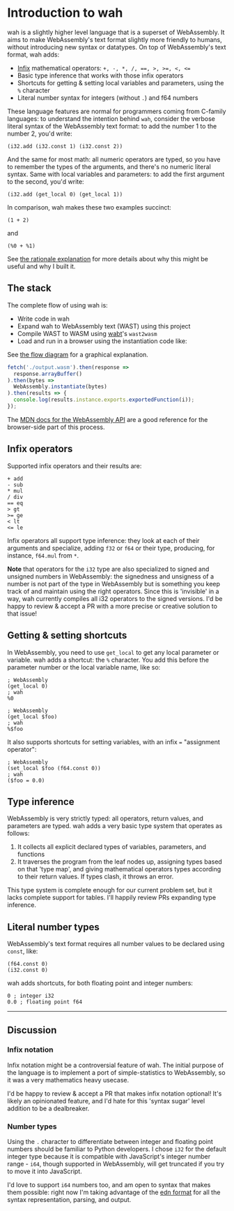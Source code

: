 # Introduction to wah

wah is a slightly higher level language that is a superset of WebAssembly.
It aims to make WebAssembly's text format slightly more friendly to humans, without
introducing new syntax or datatypes. On top of WebAssembly's text format,
wah adds:

* [Infix](https://en.wikipedia.org/wiki/Infix_notation) mathematical operators: `+, -, *, /, ==, >, >=, <, <=`
* Basic type inference that works with those infix operators
* Shortcuts for getting & setting local variables and parameters, using the `%` character
* Literal number syntax for integers (without `.`) and f64 numbers

These language features are normal for programmers coming from C-family languages:
to understand the intention behind `wah`, consider the verbose literal syntax
of the WebAssembly text format: to add the number 1 to the number 2, you'd write:

```
(i32.add (i32.const 1) (i32.const 2))
```

And the same for most math: all numeric operators are typed, so you have to
remember the types of the arguments, and there's no numeric literal syntax. Same
with local variables and parameters: to add the first argument to the second,
you'd write:

```
(i32.add (get_local 0) (get_local 1))
```

In comparison, wah makes these two examples succinct:

```
(1 + 2)
```

and

```
(%0 + %1)
```

See [the rationale explanation](./rationale.md) for more details about why this
might be useful and why I built it.

## The stack

The complete flow of using wah is:

* Write code in wah
* Expand wah to WebAssembly text (WAST) using this project
* Compile WAST to WASM using [wabt](https://github.com/webassembly/wabt)'s `wast2wasm`
* Load and run in a browser using the instantiation code like:

See [the flow diagram](./flow.txt) for a graphical explanation.

```js
fetch('./output.wasm').then(response =>
  response.arrayBuffer()
).then(bytes =>
  WebAssembly.instantiate(bytes)
).then(results => {
  console.log(results.instance.exports.exportedFunction(i));
});
```

The [MDN docs for the WebAssembly API](https://developer.mozilla.org/en-US/docs/WebAssembly) are a good
reference for the browser-side part of this process.

## Infix operators

Supported infix operators and their results are:

```
+ add
- sub
* mul
/ div
== eq
> gt
>= ge
< lt
<= le
```

Infix operators all support type inference: they look at each of their
arguments and specialize, adding `f32` or `f64` or their type, producing,
for instance, `f64.mul` from `*`.

**Note** that operators for the `i32` type are also specialized to signed and
unsigned numbers in WebAssembly: the signedness and unsigness of a number is
not part of the type in WebAssembly but is something you keep track of and
maintain using the right operators. Since this is 'invisible' in a way, wah
currently compiles all i32 operators to the signed versions. I'd be happy
to review & accept a PR with a more precise or creative solution to that issue!

## Getting & setting shortcuts

In WebAssembly, you need to use `get_local` to get any local parameter
or variable. wah adds a shortcut: the `%` character. You add this before
the parameter number or the local variable name, like so:

```
; WebAssembly
(get_local 0)
; wah
%0

; WebAssembly
(get_local $foo)
; wah
%$foo
```

It also supports shortcuts for setting variables, with an infix `=` "assignment operator":

```
; WebAssembly
(set_local $foo (f64.const 0))
; wah
($foo = 0.0)
```

## Type inference

WebAssembly is very strictly typed: all operators, return values, and parameters
are typed. wah adds a very basic type system that operates as follows:

1. It collects all explicit declared types of variables, parameters, and functions
2. It traverses the program from the leaf nodes up, assigning types based
   on that 'type map', and giving mathematical operators types according to their
   return values. If types clash, it throws an error.

This type system is complete enough for our current problem set, but it lacks
complete support for tables. I'll happily review PRs expanding type inference.

## Literal number types

WebAssembly's text format requires all number values to be declared using
`const`, like:

```
(f64.const 0)
(i32.const 0)
```

wah adds shortcuts, for both floating point and integer numbers:

```
0 ; integer i32
0.0 ; floating point f64
```

---

## Discussion

### Infix notation

Infix notation might be a controversial feature of wah. The initial purpose of
the language is to implement a port of
simple-statistics to WebAssembly, so it was a very mathematics heavy usecase.

I'd be happy to review & accept a PR that makes infix notation optional! It's
likely an opinionated feature, and I'd hate for this 'syntax sugar' level addition
to be a dealbreaker.

### Number types

Using the `.` character to differentiate between integer and floating point numbers
should be familiar to Python developers. I chose `i32` for the default integer type
because it is compatible with JavaScript's integer number range - `i64`, though
supported in WebAssembly, will get truncated if you try to move it into JavaScript.

I'd love to support `i64` numbers too, and am open to syntax that makes them possible:
right now I'm taking advantage of the [edn format](https://github.com/edn-format/edn)
for all the syntax representation, parsing, and output.
